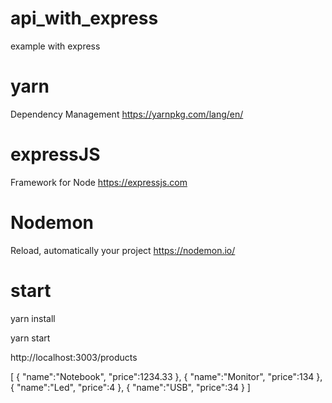 # api_with_express
example with express

# yarn

Dependency Management
https://yarnpkg.com/lang/en/

# expressJS

Framework for Node
https://expressjs.com

# Nodemon
Reload, automatically your project
https://nodemon.io/

# start
yarn install

yarn start

http://localhost:3003/products

[
   {
      "name":"Notebook",
      "price":1234.33
   },
   {
      "name":"Monitor",
      "price":134
   },
   {
      "name":"Led",
      "price":4
   },
   {
      "name":"USB",
      "price":34
   }
]
